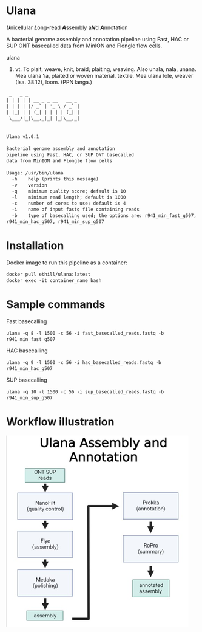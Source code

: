 # Ulana
***U***nicellular ***L***ong-read ***A***ssembly a***N***d ***A***nnotation

A bacterial genome assembly and annotation pipeline using Fast, HAC or SUP ONT basecalled data from MinION and Flongle flow cells.

ulana

1. vt. To plait, weave, knit, braid; plaiting, weaving. Also unala, nala, unana. Mea ulana ʻia, plaited or woven material, textile. Mea ulana lole, weaver (Isa. 38.12), loom. (PPN langa.)

```
 _   _ _
| | | | | __ _ _ __   __ _
| | | | |/ _` | '_ \ / _` |
| |_| | | (_| | | | | (_| |
 \___/|_|\__,_|_| |_|\__,_|


Ulana v1.0.1

Bacterial genome assembly and annotation
pipeline using Fast, HAC, or SUP ONT basecalled
data from MinION and Flongle flow cells

Usage: /usr/bin/ulana
  -h    help (prints this message)
  -v    version
  -q    minimum quality score; default is 10
  -l    minimum read length; default is 1000
  -c    number of cores to use; default is 4
  -i    name of input fastq file containing reads
  -b    type of basecalling used; the options are: r941_min_fast_g507, r941_min_hac_g507, r941_min_sup_g507
```

# Installation

Docker image to run this pipeline as a container:
```
docker pull ethill/ulana:latest
docker exec -it container_name bash
```

# Sample commands
Fast basecalling
```
ulana -q 8 -l 1500 -c 56 -i fast_basecalled_reads.fastq -b r941_min_fast_g507
```
HAC basecalling
```
ulana -q 9 -l 1500 -c 56 -i hac_basecalled_reads.fastq -b r941_min_hac_g507
```
SUP basecalling
```
ulana -q 10 -l 1500 -c 56 -i sup_basecalled_reads.fastq -b r941_min_sup_g507
```

# Workflow illustration

![](ulana_pipeline.jpg)
